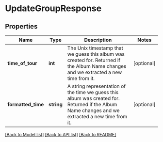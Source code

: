 # UpdateGroupResponse

## Properties
Name | Type | Description | Notes
------------ | ------------- | ------------- | -------------
**time_of_tour** | **int** | The Unix timestamp that we guess this album was created for. Returned if the Album Name changes and we extracted a new time from it. | [optional] 
**formatted_time** | **string** | A string representation of the time we guess this album was created for. Returned if the Album Name changes and we extracted a new time from it. | [optional] 

[[Back to Model list]](../README.md#documentation-for-models) [[Back to API list]](../README.md#documentation-for-api-endpoints) [[Back to README]](../README.md)



